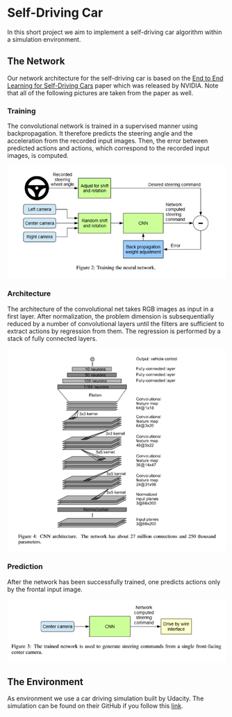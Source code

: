 # Self-Driving Car
In this short project we aim to implement a self-driving car algorithm within a simulation environment.

## The Network
Our network architecture for the self-driving car is based on the [End to End Learning for Self-Driving Cars](https://arxiv.org/pdf/1604.07316.pdf "Link to Paper") paper which was released by NVIDIA. Note that all of the following pictures are taken from the paper as well.

### Training
The convolutional network is trained in a supervised manner using backpropagation. It therefore predicts the steering angle and the acceleration from the recorded input images. Then, the error between predicted actions and actions, which correspond to the recorded input images, is computed.

![Training](/img/training.PNG)


### Architecture
The architecture of the convolutional net takes RGB images as input in a first layer. After normalization, the problem dimension is subsequentially reduced by a number of convolutional layers until the filters are sufficient to extract actions by regression from them. The regression is performed by a stack of fully connected layers.

![Architecture](/img/net_architecture.PNG)

### Prediction
After the network has been successfully trained, one predicts actions only by the frontal input image.

![Prediction](/img/prediction.PNG)

## The Environment
As environment we use a car driving simulation built by Udacity. The simulation can be found on their GitHub if you follow this [link](https://github.com/udacity/self-driving-car-sim "Link to GitHub").

